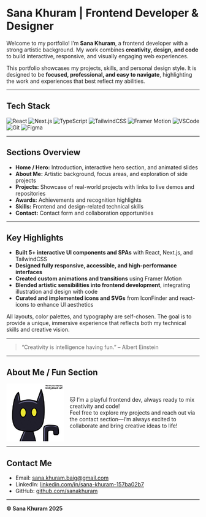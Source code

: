 # Sana Khuram | Frontend Developer & Designer

Welcome to my portfolio! I’m **Sana Khuram**, a frontend developer with a strong artistic background. My work combines **creativity, design, and code** to build interactive, responsive, and visually engaging web experiences.  

This portfolio showcases my projects, skills, and personal design style. It is designed to be **focused, professional, and easy to navigate**, highlighting the work and experiences that best reflect my abilities.

---

## **Tech Stack**
![React](https://img.shields.io/badge/React-61DAFB?style=flat&logo=react&logoColor=white)
![Next.js](https://img.shields.io/badge/Next.js-000000?style=flat&logo=next.js&logoColor=white)
![TypeScript](https://img.shields.io/badge/TypeScript-3178C6?style=flat&logo=typescript&logoColor=white)
![TailwindCSS](https://img.shields.io/badge/Tailwind-06B6D4?style=flat&logo=tailwind-css&logoColor=white)
![Framer Motion](https://img.shields.io/badge/Framer-0055FF?style=flat&logo=framer&logoColor=white)
![VSCode](https://img.shields.io/badge/VSCode-007ACC?style=flat&logo=visual-studio-code&logoColor=white)
![Git](https://img.shields.io/badge/Git-F05032?style=flat&logo=git&logoColor=white)
![Figma](https://img.shields.io/badge/Figma-F24E1E?style=flat&logo=figma&logoColor=white)

---

## **Sections Overview**
- **Home / Hero:** Introduction, interactive hero section, and animated slides  
- **About Me:** Artistic background, focus areas, and exploration of side projects  
- **Projects:** Showcase of real-world projects with links to live demos and repositories  
- **Awards:** Achievements and recognition highlights  
- **Skills:** Frontend and design-related technical skills  
- **Contact:** Contact form and collaboration opportunities  

---

## **Key Highlights**
- **Built 5+ interactive UI components and SPAs** with React, Next.js, and TailwindCSS  
- **Designed fully responsive, accessible, and high-performance interfaces**  
- **Created custom animations and transitions** using Framer Motion  
- **Blended artistic sensibilities into frontend development**, integrating illustration and design with code  
- **Curated and implemented icons and SVGs** from IconFinder and react-icons to enhance UI aesthetics  

All layouts, color palettes, and typography are self-chosen. The goal is to provide a unique, immersive experience that reflects both my technical skills and creative vision.

---

> “Creativity is intelligence having fun.” – Albert Einstein

--- 

## **About Me / Fun Section**

<div style="display: flex; align-items: center; gap: 15px;">
  <img src="image.png" alt="Sana Khuram creative illustration" width="150" style="display:block;" />
  <div>
    🐱 I’m a playful frontend dev, always ready to mix creativity and code!<br>
    Feel free to explore my projects and reach out via the contact section—I’m always excited to collaborate and bring creative ideas to life!
  </div>
</div>

---

## **Contact Me**
- Email: [sana.khuram.baig@gmail.com](mailto:sana.khuram.baig@gmail.com)  
- LinkedIn: [linkedin.com/in/sana-khuram-157ba02b7](https://www.linkedin.com/in/sana-khuram-157ba02b7/)  
- GitHub: [github.com/sanakhuram](https://github.com/sanakhuram)

---

**© Sana Khuram 2025**  
